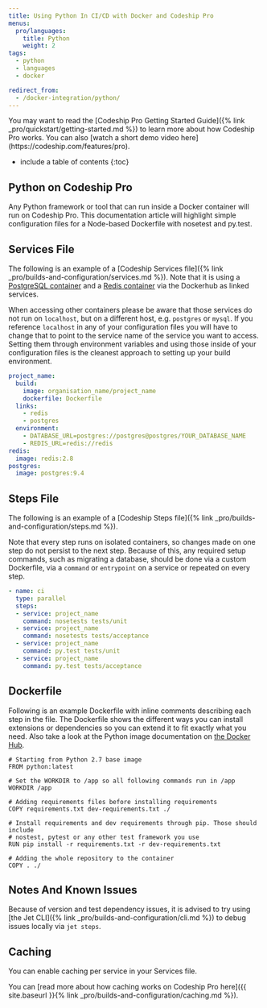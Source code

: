```yaml
---
title: Using Python In CI/CD with Docker and Codeship Pro
menus:
  pro/languages:
    title: Python
    weight: 2
tags:
  - python
  - languages
  - docker

redirect_from:
  - /docker-integration/python/
---
```


<div class="info-block">
You may want to read the [Codeship Pro Getting Started Guide]({% link _pro/quickstart/getting-started.md %}) to learn more about how Codeship Pro works. You can also [watch a short demo video here](https://codeship.com/features/pro).
</div>

* include a table of contents
{:toc}

## Python on Codeship Pro

Any Python framework or tool that can run inside a Docker container will run on Codeship Pro. This documentation article will highlight simple configuration files for a Node-based Dockerfile with nosetest and py.test.

## Services File

The following is an example of a [Codeship Services file]({% link _pro/builds-and-configuration/services.md %}). Note that it is using a [PostgreSQL container](https://hub.docker.com/_/postgres/) and a [Redis container](https://hub.docker.com/_/redis/) via the Dockerhub as linked services.

When accessing other containers please be aware that those services do not run on `localhost`, but on a different host, e.g. `postgres` or `mysql`. If you reference `localhost` in any of your configuration files you will have to change that to point to the service name of the service you want to access. Setting them through environment variables and using those inside of your configuration files is the cleanest approach to setting up your build environment.

```yaml
project_name:
  build:
    image: organisation_name/project_name
    dockerfile: Dockerfile
  links:
    - redis
    - postgres
  environment:
    - DATABASE_URL=postgres://postgres@postgres/YOUR_DATABASE_NAME
    - REDIS_URL=redis://redis
redis:
  image: redis:2.8
postgres:
  image: postgres:9.4
```

## Steps File

The following is an example of a [Codeship Steps file]({% link _pro/builds-and-configuration/steps.md %}).

Note that every step runs on isolated containers, so changes made on one step do not persist to the next step.  Because of this, any required setup commands, such as migrating a database, should be done via a custom Dockerfile, via a `command` or `entrypoint` on a service or repeated on every step.

```yaml
- name: ci
  type: parallel
  steps:
  - service: project_name
    command: nosetests tests/unit
  - service: project_name
    command: nosetests tests/acceptance
  - service: project_name
    command: py.test tests/unit
  - service: project_name
    command: py.test tests/acceptance
```

## Dockerfile

Following is an example Dockerfile with inline comments describing each step in the file. The Dockerfile shows the different ways you can install extensions or dependencies so you can extend it to fit exactly what you need. Also take a look at the Python image documentation on [the Docker Hub](https://hub.docker.com/_/python/).

```
# Starting from Python 2.7 base image
FROM python:latest

# Set the WORKDIR to /app so all following commands run in /app
WORKDIR /app

# Adding requirements files before installing requirements
COPY requirements.txt dev-requirements.txt ./

# Install requirements and dev requirements through pip. Those should include
# nostest, pytest or any other test framework you use
RUN pip install -r requirements.txt -r dev-requirements.txt

# Adding the whole repository to the container
COPY . ./
```

## Notes And Known Issues

Because of version and test dependency issues, it is advised to try using [the Jet CLI]({% link _pro/builds-and-configuration/cli.md %}) to debug issues locally via `jet steps`.

## Caching

You can enable caching per service in your Services file.

You can [read more about how caching works on Codeship Pro here]({{ site.baseurl }}{% link _pro/builds-and-configuration/caching.md %}).
